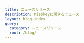```yaml
---
title: ニュースリリース
description: Misskeyに関するニュース
layout: blog-index
query:
  category: ニュースリリース
  root: /blog/
---
```

